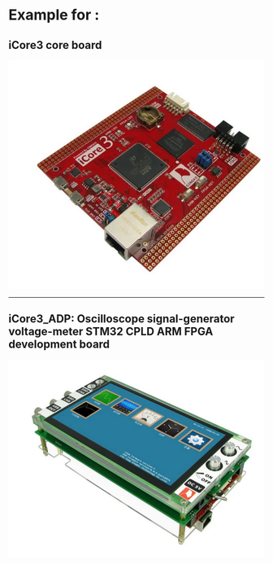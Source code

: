 # Example for :
## iCore3 core board
<img src="iCore3.png" width="600">

---

## iCore3_ADP: Oscilloscope signal-generator voltage-meter STM32 CPLD ARM FPGA development board
<img src="iCore3_ADP.png" width="600">

